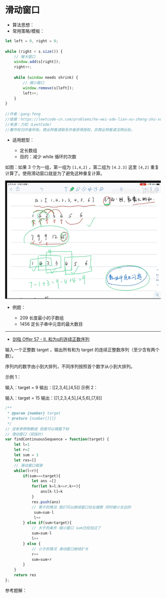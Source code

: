 # 滑动窗口

- 算法思想：
- 常用策略/模板：


```js
let left = 0, right = 0;

while (right < s.size()) {
    // 增大窗口
    window.add(s[right]);
    right++;

    while (window needs shrink) {
        // 缩小窗口
        window.remove(s[left]);
        left++;
    }
}

//作者：gang-feng
//链接：https://leetcode-cn.com/problems/he-wei-sde-lian-xu-zheng-shu-xu-lie-lcof/solution/song-gei-qian-duan-tong-xue-tong-su-yi-d-u7z9/
//来源：力扣（LeetCode）
//著作权归作者所有。商业转载请联系作者获得授权，非商业转载请注明出处。
```

- 适用题型：

  - 定长数组
  - 目的：减少 while 循环的次数

如图：如果 3 个为一组，第一组为 `[1,4,2]` ，第二组为 `[4.2.3]` 这里 `[4,2]` 重复计算了。使用滑动窗口就是为了避免这种重复计算。

![](./img/pic-002.png)



- 例题：

  - 209 长度最小的子数组
  - 1456 定长子串中元音的最大数目


---

- [剑指 Offer 57 - II. 和为s的连续正数序列](https://leetcode-cn.com/problems/he-wei-sde-lian-xu-zheng-shu-xu-lie-lcof/)

输入一个正整数 target ，输出所有和为 target 的连续正整数序列（至少含有两个数）。

序列内的数字由小到大排列，不同序列按照首个数字从小到大排列。

 

示例 1：

输入：target = 9
输出：[[2,3,4],[4,5]]
示例 2：

输入：target = 15
输出：[[1,2,3,4,5],[4,5,6],[7,8]]

```js
/**
 * @param {number} target
 * @return {number[][]}
 */
// 没有参照物数组 但是可以根据下标
// 滑动窗口（双指针）
var findContinuousSequence = function(target) {
    let l=1
    let r=2
    let sum = 3
    let res=[]
    // 滑动窗口框架
    while(l<r){
        if(sum===target){
            let ans =[]
            for(let k=l;k<=r;k++){
                ans[k-l]=k
            }
            res.push(ans)
            // 等于的情况 我们可以继续窗口往右搜索 同时缩小左边的
             sum=sum-l
             l++
        } else if(sum>target){
            // 大于的条件 缩小窗口 sum已经加过了
            sum=sum-l
            l++
        } else {
            // 小于的情况 滑动窗口继续扩大
            r++
            sum=sum+r
        }
    }
    return res
};

```

参考题解：[](https://leetcode-cn.com/problems/he-wei-sde-lian-xu-zheng-shu-xu-lie-lcof/solution/song-gei-qian-duan-tong-xue-tong-su-yi-d-u7z9/)

